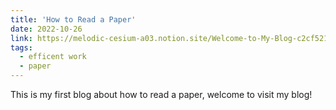 ```yaml
---
title: 'How to Read a Paper'
date: 2022-10-26
link: https://melodic-cesium-a03.notion.site/Welcome-to-My-Blog-c2cf521ef0074ca1b45cfd6b973f35cd
tags:
  - efficent work
  - paper
---
```


This is my first blog about how to read a paper, welcome to visit my blog!
 

